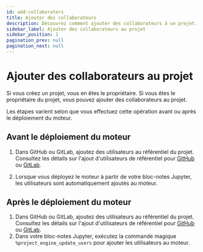 ```yaml
---
id: add-collaborators
title: Ajouter des collaborateurs
description: Découvrez comment ajouter des collaborateurs à un projet.
sidebar_label: Ajouter des collaborateurs au projet
sidebar_position: 1
pagination_prev: null
pagination_next: null
---
```


# Ajouter des collaborateurs au projet

Si vous créez un projet, vous en êtes le propriétaire. Si vous êtes le propriétaire du projet, vous pouvez ajouter des collaborateurs au projet. 

Les étapes varient selon que vous effectuez cette opération avant ou après le déploiement du moteur.


## Avant le déploiement du moteur

1. Dans GitHub ou GitLab, ajoutez des utilisateurs au référentiel du projet.<br/>
Consultez les détails sur l'ajout d'utilisateurs de référentiel pour [GitHub](https://docs.github.com/en/repositories/managing-your-repositorys-settings-and-features/managing-repository-settings/managing-teams-and-people-with-access-to-your-repository) ou [GitLab](https://docs.gitlab.com/ee/user/project/members/#add-users-to-a-project).

2. Lorsque vous déployez le moteur à partir de votre bloc-notes Jupyter, les utilisateurs sont automatiquement ajoutés au moteur.


## Après le déploiement du moteur

1. Dans GitHub ou GitLab, ajoutez des utilisateurs au référentiel du projet.<br/>
Consultez les détails sur l'ajout d'utilisateurs de référentiel pour [GitHub](https://docs.github.com/en/repositories/managing-your-repositorys-settings-and-features/managing-repository-settings/managing-teams-and-people-with-access-to-your-repository) ou [GitLab](https://docs.gitlab.com/ee/user/project/members/#add-users-to-a-project).
2. Dans votre bloc-notes Jupyter, exécutez la commande magique `%project_engine_update_users` pour ajouter les utilisateurs au moteur.


